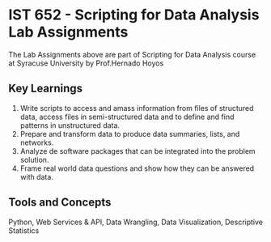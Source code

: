 # IST 652 - Scripting for Data Analysis Lab Assignments
The Lab Assignments above are part of Scripting for Data Analysis course at Syracuse University by Prof.Hernado Hoyos

## Key Learnings
1. Write scripts to access and amass information from files of structured data, access files in semi-structured data and to define and find patterns in unstructured data.
2. Prepare and transform data to produce data summaries, lists, and networks.
3. Analyze de software packages that can be integrated into the problem solution.
4. Frame real world data questions and show how they can be answered with data.

## Tools and Concepts
Python, Web Services & API, Data Wrangling, Data Visualization, Descriptive Statistics
